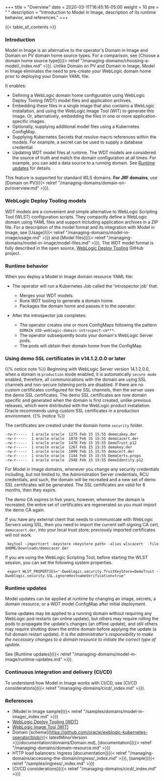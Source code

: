 +++
title = "Overview"
date = 2020-03-11T16:45:16-05:00
weight = 10
pre = "<b> </b>"
description = "Introduction to Model in Image, description of its runtime behavior, and references."
+++

{{< table_of_contents >}}

### Introduction

Model in Image is an alternative to the operator's Domain in Image and Domain on PV domain home source types. For a comparison, see [Choose a domain home source type]({{< relref "/managing-domains/choosing-a-model/_index.md" >}}). Unlike Domain on PV and Domain in Image, Model in Image eliminates the need to pre-create your WebLogic domain home prior to deploying your Domain YAML file.

It enables:

 - Defining a WebLogic domain home configuration using WebLogic Deploy Tooling (WDT) model files and application archives.
 - Embedding these files in a single image that also contains a WebLogic installation,
   and using the WebLogic Image Tool (WIT) to generate this image. Or, alternatively,
   embedding the files in one or more application-specific images.
 - Optionally, supplying additional model files using a Kubernetes ConfigMap.
 - Supplying Kubernetes Secrets that resolve macro references within the models.
   For example, a secret can be used to supply a database credential.
 - Updating WDT model files at runtime. The WDT models are considered the source of truth and match the domain configuration at all times.  For example, you can add a data source
   to a running domain. See [Runtime updates](#runtime-updates) for details.

This feature is supported for standard WLS domains. **For JRF domains**, use [Domain on PV]({{< relref "/managing-domains/domain-on-pv/overview.md" >}}).

### WebLogic Deploy Tooling models

WDT models are a convenient and simple alternative to WebLogic Scripting Tool (WLST)
configuration scripts.
They compactly define a WebLogic domain using YAML files and support including
application archives in a ZIP file. For a description of the model format
and its integration with Model in Image,
see [Usage]({{< relref "/managing-domains/model-in-image/usage.md" >}})
and [Model files]({{< relref "/managing-domains/model-in-image/model-files.md" >}}).
The WDT model format is fully described in the open source,
[WebLogic Deploy Tooling](https://oracle.github.io/weblogic-deploy-tooling/) GitHub project.

### Runtime behavior

When you deploy a Model in Image domain resource YAML file:

  - The operator will run a Kubernetes Job called the 'introspector job' that:
    - Merges your WDT models.
    - Runs WDT tooling to generate a domain home.
    - Packages the domain home and passes it to the operator.

  - After the introspector job completes:
    - The operator creates one or more ConfigMaps following the pattern `DOMAIN_UID-weblogic-domain-introspect-cm***`.
    - The operator subsequently boots your domain's WebLogic Server pods.
    - The pods will obtain their domain home from the ConfigMap.

### Using demo SSL certificates in v14.1.2.0.0 or later

{{% notice note %}}
Beginning with WebLogic Server version 14.1.2.0.0, when a domain is `production` mode enabled, it is automatically `secure mode` enabled, therefore, all communications with the domain are using SSL channels and non-secure listening ports are disabled.  If there are no custom certificates configured for the SSL channels, then the server uses the demo SSL certificates.
The demo SSL certificates are now domain specific and generated when the domain is first created,
unlike previous releases, which were distributed with the WebLogic product installation.  Oracle recommends using custom SSL
certificates in a production environment.
{{% /notice %}}

The certificates are created under the domain home `security` folder.

```
-rw-r-----  1 oracle oracle  1275 Feb 15 15:55 democakey.der
-rw-r-----  1 oracle oracle  1070 Feb 15 15:55 democacert.der
-rw-r-----  1 oracle oracle  1478 Feb 15 15:55 DemoTrust.p12
-rw-r-----  1 oracle oracle  1267 Feb 15 15:55 demokey.der
-rw-r-----  1 oracle oracle  1099 Feb 15 15:55 democert.der
-rw-r-----  1 oracle oracle  1144 Feb 15 15:55 DemoCerts.props
-rw-r-----  1 oracle oracle  2948 Feb 15 15:55 DemoIdentity.p12
```

For Model in Image domains, whenever you change any security credentials including, but not limited to, the Administration Server credentials, RCU credentials, and such, the domain will be recreated and a new set of demo SSL certificates will be generated. The SSL certificates are valid for 6 months, then they expire.

The demo CA expires in five years, however, whenever the domain is recreated, the entire set of certificates are regenerated so you _must_ import the demo CA again.  

If you have any external client that needs to communicate with WebLogic Servers using SSL, then you need to import the current self-signing CA cert, `democacert.der`,
into your local trust store; previously imported certificates will _not_ work.

```shell
 keytool -importcert -keystore <keystore path> -alias wlscacert  -file $HOME/Downloads/democacer.der
```

If you are using the WebLogic Scripting Tool, before starting the WLST session, you can set the following system properties.

```shell
 export WLST_PROPERTIES="-Dweblogic.security.TrustKeyStore=DemoTrust -Dweblogic.security.SSL.ignoreHostnameVerification=true"
```

### Runtime updates

Model updates can be applied at runtime by changing an image, secrets, a domain resource, or a WDT model ConfigMap after initial deployment.

Some updates may be applied to a running domain without requiring any WebLogic pod restarts (an online update),
but others may require rolling the pods to propagate the update's changes (an offline update),
and still others may require shutting down the entire domain before applying the update (a full domain restart update).
_It is the administrator's responsibility to make the necessary changes to a domain resource to initiate the correct type of update._

See [Runtime updates]({{< relref "/managing-domains/model-in-image/runtime-updates.md" >}}).

### Continuous integration and delivery (CI/CD)

To understand how Model in Image works with CI/CD, see [CI/CD considerations]({{< relref "/managing-domains/cicd/_index.md" >}}).

### References

 - [Model in Image sample]({{< relref "/samples/domains/model-in-image/_index.md" >}})
 - [WebLogic Deploy Tooling (WDT)](https://oracle.github.io/weblogic-deploy-tooling/)
 - [WebLogic Image Tool (WIT)](https://oracle.github.io/weblogic-image-tool/)
 - Domain [schema](https://github.com/oracle/weblogic-kubernetes-operator/blob/{{< latestMinorVersion >}}/documentation/domains/Domain.md), [documentation]({{< relref "/managing-domains/domain-resource.md" >}})
 - HTTP load balancers: Ingress [documentation]({{< relref "/managing-domains/accessing-the-domain/ingress/_index.md" >}}), [sample]({{< relref "/samples/ingress/_index.md" >}})
 - [CI/CD considerations]({{< relref "/managing-domains/cicd/_index.md" >}})
